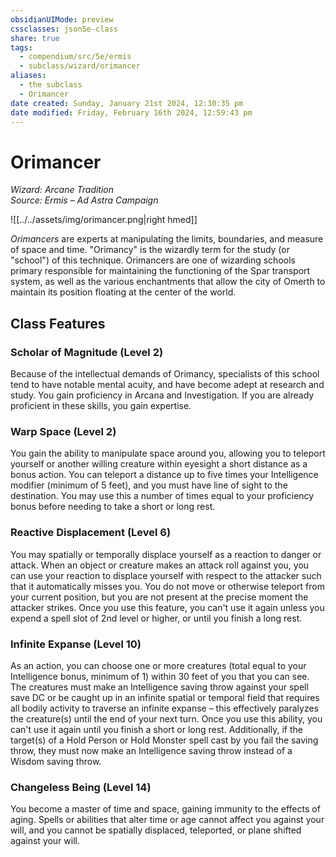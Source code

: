```yaml
---
obsidianUIMode: preview
cssclasses: json5e-class
share: true
tags:
  - compendium/src/5e/ermis
  - subclass/wizard/orimancer
aliases:
  - the subclass
  - Orimancer
date created: Sunday, January 21st 2024, 12:30:35 pm
date modified: Friday, February 16th 2024, 12:59:43 pm
---
```


# Orimancer
*Wizard: Arcane Tradition*  
*Source: Ermis – Ad Astra Campaign*  

![[../../assets/img/orimancer.png|right hmed]]

*Orimancers* are experts at manipulating the limits, boundaries, and measure of space and time. "Orimancy" is the wizardly term for the study (or "school") of this technique. Orimancers are one of wizarding schools primary responsible for maintaining the functioning of the Spar transport system, as well as the various enchantments that allow the city of Omerth to maintain its position floating at the center of the world. 

## Class Features

### Scholar of Magnitude (Level 2)

Because of the intellectual demands of Orimancy, specialists of this school tend to have notable mental acuity, and have become adept at research and study. You gain proficiency in Arcana and Investigation. If you are already proficient in these skills, you gain expertise.

### Warp Space (Level 2)

You gain the ability to manipulate space around you, allowing you to teleport yourself or another willing creature within eyesight a short distance as a bonus action. You can teleport a distance up to five times your Intelligence modifier (minimum of 5 feet), and you must have line of sight to the destination. You may use this a number of times equal to your proficiency bonus before needing to take a short or long rest.

### Reactive Displacement (Level 6)

You may spatially or temporally displace yourself as a reaction to danger or attack. When an object or creature makes an attack roll against you, you can use your reaction to displace yourself with respect to the attacker such that it automatically misses you. You do not move or otherwise teleport from your current position, but you are not present at the precise moment the attacker strikes. Once you use this feature, you can't use it again unless you expend a spell slot of 2nd level or higher, or until you finish a long rest.

### Infinite Expanse (Level 10)

As an action, you can choose one or more creatures (total equal to your Intelligence bonus, minimum of 1) within 30 feet of you that you can see. The creatures must make an Intelligence saving throw against your spell save DC or be caught up in an infinite spatial or temporal field that requires all bodily activity to traverse an infinite expanse – this effectively paralyzes the creature(s) until the end of your next turn. Once you use this ability, you can't use it again until you finish a short or long rest. Additionally, if the target(s) of a Hold Person or Hold Monster spell cast by you fail the saving throw, they must now make an Intelligence saving throw instead of a Wisdom saving throw.

### Changeless Being (Level 14)

You become a master of time and space, gaining immunity to the effects of aging. Spells or abilities that alter time or age cannot affect you against your will, and you cannot be spatially displaced, teleported, or plane shifted against your will.